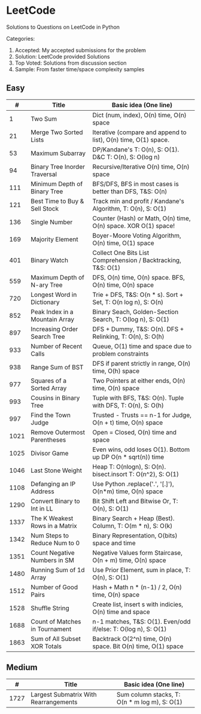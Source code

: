 # LeetCode

Solutions to Questions on LeetCode in Python

Categories:

1. Accepted: My accepted submissions for the problem
2. Solution: LeetCode provided Solutions
3. Top Voted: Solutions from discussion section
4. Sample: From faster time/space complexity samples

## Easy

| #    | Title                          | Basic idea (One line)                                          |
| ---- | ------------------------------ | -------------------------------------------------------------- |
| 1    | Two Sum                        | Dict (num, index), O(n) time, O(n) space                       |
| 21   | Merge Two Sorted Lists         | Iterative (compare and append to list), O(n) time, O(1) space. |
| 53   | Maximum Subarray               | DP/Kandane's T: O(n), S: O(1). D&C T: O(n), S: O(log n)        |
| 94   | Binary Tree Inorder Traversal  | Recursive/Iterative O(n) time, O(n) space                      |
| 111  | Minimum Depth of Binary Tree   | BFS/DFS, BFS in most cases is better than DFS, T&S: O(n)       |
| 121  | Best Time to Buy & Sell Stock  | Track min and profit / Kandane's Algorithm, T: O(n), S: O(1)   |
| 136  | Single Number                  | Counter (Hash) or Math, O(n) time, O(n) space. XOR O(1) space! |
| 169  | Majority Element               | Boyer-Moore Voting Algorithm, O(n) time, O(1) space            |
| 401  | Binary Watch                   | Collect One Bits List Comprehension / Backtracking, T&S: O(1)  |
| 559  | Maximum Depth of N-ary Tree    | DFS, O(n) time, O(n) space. BFS, O(n) time, O(n) space         |
| 720  | Longest Word in Dictionary     | Trie + DFS, T&S: O(n \* s). Sort + Set, T: O(n log n), S: O(n) |
| 852  | Peak Index in a Mountain Array | Binary Seach, Golden-Section Search, T: O(log n), S: O(1)      |
| 897  | Increasing Order Search Tree   | DFS + Dummy, T&S: O(n). DFS + Relinking, T: O(n), S: O(h)      |
| 933  | Number of Recent Calls         | Queue, O(1) time and space due to problem constraints          |
| 938  | Range Sum of BST               | DFS if parent strictly in range, O(n) time, O(h) space         |
| 977  | Squares of a Sorted Array      | Two Pointers at either ends, O(n) time, O(n) space             |
| 993  | Cousins in Binary Tree         | Tuple with BFS, T&S: O(n). Tuple with DFS, T: O(n), S: O(h)    |
| 997  | Find the Town Judge            | Trusted - Trusts == n-1 for Judge, O(n + t) time, O(n) space   |
| 1021 | Remove Outermost Parentheses   | Open = Closed, O(n) time and space                             |
| 1025 | Divisor Game                   | Even wins, odd loses O(1). Bottom up DP O(n \* sqrt(n)) time   |
| 1046 | Last Stone Weight              | Heap T: O(nlogn), S: O(n). bisect.insort T: O(n^2), S: O(1)    |
| 1108 | Defanging an IP Address        | Use Python .replace('.', '[.]'), O(n\*m) time, O(n) space      |
| 1290 | Convert Binary to Int in LL    | Bit Shift Left and Bitwise Or, T: O(n), S: O(1)                |
| 1337 | The K Weakest Rows in a Matrix | Binary Search + Heap (Best). Column, T: O(m \* n), S: O(k)     |
| 1342 | Num Steps to Reduce Num to 0   | Binary Representation, O(bits) space and time                  |
| 1351 | Count Negative Numbers in SM   | Negative Values form Staircase, O(n + m) time, O(n) space      |
| 1480 | Running Sum of 1d Array        | Use Prior Element, sum in place, T: O(n), S: O(1)              |
| 1512 | Number of Good Pairs           | Hash + Math n \* (n-1) / 2, O(n) time, O(n) space              |
| 1528 | Shuffle String                 | Create list, insert s with indicies, O(n) time and space       |
| 1688 | Count of Matches in Tournament | n-1 matches, T&S: O(1). Even/odd if/else: T: O(log n), S: O(1) |
| 1863 | Sum of All Subset XOR Totals   | Backtrack O(2^n) time, O(n) space. Bit O(n) time, O(1) space   |

## Medium

| #    | Title                                 | Basic idea (One line)                          |
| ---- | ------------------------------------- | ---------------------------------------------- |
| 1727 | Largest Submatrix With Rearrangements | Sum column stacks, T: O(n \* m log m), S: O(1) |
